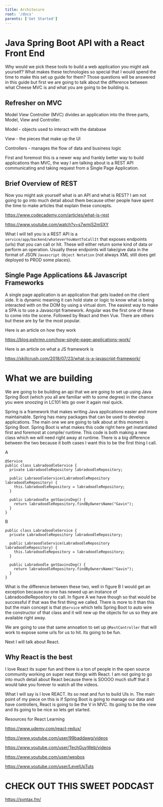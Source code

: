 ```yaml
---
title: Architecure
root: '/docs'
parents: ['Get Started']
---
```


# Java Spring Boot API with a React Front End

Why would we pick these tools to build a web application you might ask yourself? What makes these technologies so special that I would spend the time to make this set up guide for them? Those questions will be answered in this guide but first we are going to talk about the difference between what Cheese MVC is and what you are going to be building is.

## Refresher on MVC

Model View Controller (MVC) divides an application into the three parts, Model, View and Controller.

Model - objects used to interact with the database

View - the pieces that make up the UI

Controllers - manages the flow of data and business logic

First and foremost this is a newer way and frankly better way to build applications than MVC, the way I am talking about is a REST API communicating and taking request from a Single Page Application.

## Brief Overview of REST

Now you might ask yourself what is an API and what is REST? I am not going to go into much detail about them because other people have spent the time to make articles that explain these concepts.

https://www.codecademy.com/articles/what-is-rest

https://www.youtube.com/watch?v=s7wmiS2mSXY

What I will tell you is a REST API is a `service/app/backend/whateverYouWantToCallIt` that exposes endpoints (urls) that you can call or hit. These will either return some kind of data or perform an operation. Usually these endpoints will take/give data in the format of JSON `Javascript Object Notation` (not always XML still does get deployed to PROD some places).

## Single Page Applications && Javascript Frameworks

A single page application is an application that gets loaded on the client side. It is dynamic meaning it can hold state or logic to know what is being interacted with on the DOM by using a virtual dom. The easiest way to make a SPA is to use a Javascript framework. Angular was the first one of these to come into the scene. Followed by React and then Vue. There are others but these are by far the most popular.

Here is an article on how they work

https://blog.pshrmn.com/how-single-page-applications-work/

Here is an article on what a JS framework is

https://skillcrush.com/2018/07/23/what-is-a-javascript-framework/

# What we are building

We are going to be building an api that we are going to set up using Java Spring Boot (which you all are familiar with to some degree) in the chance you were snoozing in LC101 lets go over it again real quick.

Spring is a framework that makes writing Java applications easier and more maintainable. Spring has many packages that can be used to develop applications. The main one we are going to talk about at this moment is Spring Boot. Spring Boot is what makes this code right here get instantiated first and foremost at compile/ runtime. This code is both making a new class which we will need right away at runtime. There is a big difference between the two because it both cases I want this to be the first thing I call.

A

```
@Service
public class LabradoodleService {
  private LabradoodleRepository labradoodleRepository;

  public LabraoodleService(LabradoodleRepository labradoodleRepository) {
    this.labradoodleRepository = labradoodleRepository;
  }

  public Labradoodle getGavinsDog() {
    return labradoodleRepository.findByOwnersName("Gavin");
  }
}
```

B

```
public class LabradoodleService {
  private LabradoodleRepository labradoodleRepository;

  public LabraoodleService(LabradoodleRepository labradoodleRepository) {
    this.labradoodleRepository = labradoodleRepository;
  }

  public Labradoodle getGavinsDog() {
    return labradoodleRepository.findByOwnersName("Gavin");
  }
}
```

What is the difference between these two, well in figure B I would get an exception because no one has newed up an instance of LabradoodleRepository to call. In figure A we have though so that would be successful if that was the first thing we called. There is more to it than this but the main concept is that `@Service` which tells Spring Boot to auto wire the constructor of that class and it will new up the objects for us so they are available right away.

We are going to use that same annoation to set up `@RestController` that will work to expose some urls for us to hit. Its going to be fun.

Next I will talk about React.

## Why React is the best

I love React its super fun and there is a ton of people in the open source community working on super neat things with React. I am not going to go into much detail about React because there is SOOOO much stuff that it would take you forever to watch all the videos.

What I will say is I love REACT. Its so neat and fun to build UIs in. The main point of my piece on this is if Spring Boot is going to manage our data and have controllers, React is going to be the V in MVC. Its going to be the view and its going to be nice so lets get started.

Resources for React Learning

https://www.udemy.com/react-redux/

https://www.youtube.com/user/99baddawg/videos

https://www.youtube.com/user/TechGuyWeb/videos

https://www.youtube.com/user/wesbos

https://www.youtube.com/user/LevelUpTuts

# CHECK OUT THIS SWEET PODCAST

https://syntax.fm/

